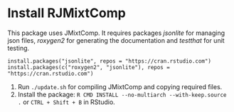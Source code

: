 # Install RJMixtComp

This package uses JMixtComp. It requires packages *jsonlite* for managing json files, *roxygen2* for generating the documentation and *testthat* for unit testing.

```
install.packages("jsonlite", repos = "https://cran.rstudio.com")
install.packages(c("roxygen2", "jsonlite"), repos = "https://cran.rstudio.com")
```

1. Run `./update.sh` for compiling JMixtComp and copying required files.
2. Install the package: `R CMD INSTALL --no-multiarch --with-keep.source .` or `CTRL + Shift + B` in RStudio.
